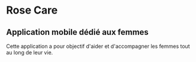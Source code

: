 # Rose Care

## Application mobile dédié aux femmes

Cette application a pour objectif d'aider et d'accompagner les femmes tout au long de leur vie.
